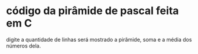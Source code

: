 código da pirâmide de pascal feita em C
=====

digite a quantidade de linhas
será mostrado a pirâmide, soma e a média dos números dela.
